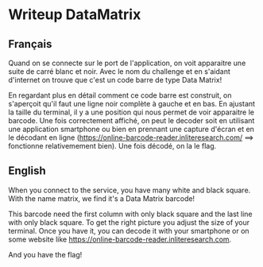 # Writeup DataMatrix

## Français
Quand on se connecte sur le port de l'application, on voit apparaitre une suite de carré blanc et noir. Avec le nom du challenge et en s'aidant d'internet on trouve que c'est un code barre de type Data Matrix!

En regardant plus en détail comment ce code barre est construit, on s'aperçoit qu'il faut une ligne noir complète à gauche et en bas.
En ajustant la taille du terminal, il y a une position qui nous permet de voir apparaitre le barcode. Une fois correctement affiché, on peut le decoder soit en utilisant une application smartphone ou bien en prennant une capture d'écran et en le décodant en ligne (https://online-barcode-reader.inliteresearch.com/ ==> fonctionne relativemement bien). 
Une fois décodé, on la le flag.

## English
When you connect to the service, you have many white and black square. With the name matrix, we find it's a Data Matrix barcode!

This barcode need the first column with only black square and the last line with only black square. To get the right picture you adjust the size of your terminal.
Once you have it, you can decode it with your smartphone or on some website like https://online-barcode-reader.inliteresearch.com.

And you have the flag!
